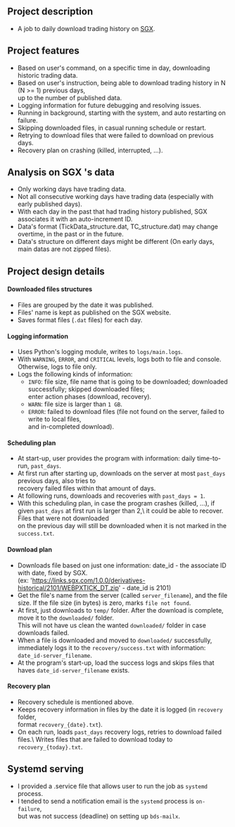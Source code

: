 ## Project description  
- A job to daily download trading history on [SGX](https://www.sgx.com/research-education/derivatives).  
  
## Project features
- Based on user's command, on a specific time in day, downloading historic trading data.   
- Based on user's instruction, being able to download trading history in N (N >= 1) previous days, \
  up to the number of published data.  
- Logging information for future debugging and resolving issues.  
- Running in background, starting with the system, and auto restarting on failure.  
- Skipping downloaded files, in casual running schedule or restart.  
- Retrying to download files that were failed to download on previous days.  
- Recovery plan on crashing (killed, interrupted, ...).  
  
## Analysis on SGX 's data  
- Only working days have trading data.  
- Not all consecutive working days have trading data (especially with early published days).  
- With each day in the past that had trading history published, SGX associates it with an auto-increment ID.
- Data's format (TickData_structure.dat, TC_structure.dat) may change overtime, in the past or in the future.  
- Data's structure on different days might be different (On early days, main datas are not zipped files).
  
## Project design details  
#### Downloaded files structures  
- Files are grouped by the date it was published.  
- Files' name is kept as published on the SGX website.  
- Saves format files (```.dat``` files) for each day.  
  
#### Logging information  
- Uses Python's logging module, writes to ```logs/main.logs```.  
- With ```WARNING```, ```ERROR```, and ```CRITICAL``` levels, logs both to file and console. \
  Otherwise, logs to file only.  
- Logs the following kinds of information:
  * ```INFO```: file size, file name that is going to be downloaded; downloaded successfully; skipped downloaded files; \
    enter action phases (download, recovery).  
  * ```WARN```: file size is larger than ```1 GB```.  
  * ```ERROR```: failed to download files (file not found on the server, failed to write to local files, \
    and in-completed download).  
  
#### Scheduling plan  
- At start-up, user provides the program with information: daily time-to-run, ```past_days```.  
- At first run after starting up, downloads on the server at most ```past_days```  previous days, also tries to\
  recovery failed files within that amount of days.  
- At following runs, downloads and recoveries with ```past_days = 1```.  
- With this scheduling plan, in case the program crashes (killed, ...), if given ```past_days``` at first run is larger than 2,\ 
  it could be able to recover. Files that were not downloaded \
  on the previous day will still be downloaded when it is not marked in the ```success.txt```.  
  
#### Download plan    
- Downloads file based on just one information: date_id - the associate ID with date, fixed by SGX. \
  (ex: 'https://links.sgx.com/1.0.0/derivatives-historical/2101/WEBPXTICK_DT.zip' - date_id is 2101)  
- Get the file's name from the server (called ```server_filename```), and the file size. If the file size (in bytes) is zero, marks ```file not found```.   
- At first, just downloads to ```temp/``` folder. After the download is complete, move it to the ```downloaded/``` folder. \
  This will not have us clean the wanted ```downloaded/``` folder in case downloads failed.  
- When a file is downloaded and moved to ```downloaded/``` successfully, immediately logs it to the ```recovery/success.txt``` with information: ```date_id-server_filename```.  
- At the program's start-up, load the success logs and skips files that haves ```date_id-server_filename``` exists.  
  
#### Recovery plan  
- Recovery schedule is mentioned above.  
- Keeps recovery information in files by the date it is logged (in ```recovery``` folder,\
  format ```recovery_{date}.txt```).  
- On each run, loads ```past_days``` recovery logs, retries to download failed files.\ 
  Writes files that are failed to download today to ```recovery_{today}.txt```.  
  
## Systemd serving  
- I provided a .service file that allows user to run the job as ```systemd``` process.  
- I tended to send a notification email is the ```systemd``` process is ```on-failure```, \
  but was not success (deadline) on setting up ```bds-mailx```.  
  